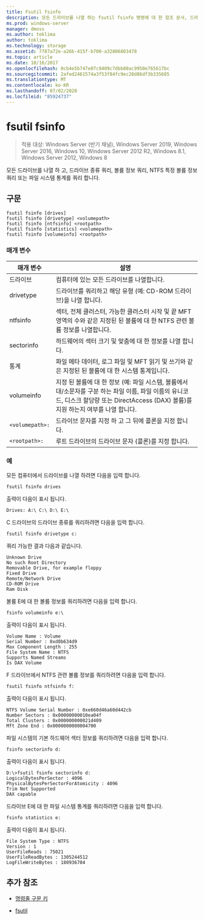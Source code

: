 ```yaml
---
title: Fsutil fsinfo
description: 모든 드라이브를 나열 하는 fsutil fsinfo 명령에 대 한 참조 문서, 드라이브 종류 쿼리, 볼륨 정보 쿼리, NTFS 관련 볼륨 정보 쿼리 또는 파일 시스템 통계 쿼리
ms.prod: windows-server
manager: dmoss
ms.author: toklima
author: toklima
ms.technology: storage
ms.assetid: 7787a72e-a26b-415f-b700-a32806803478
ms.topic: article
ms.date: 10/16/2017
ms.openlocfilehash: 0cb4e5b747e07c9409c7dbb80ac9950e765617bc
ms.sourcegitcommit: 2afed2461574a3f53f84fc9ec28d86df3b335685
ms.translationtype: MT
ms.contentlocale: ko-KR
ms.lasthandoff: 07/02/2020
ms.locfileid: "85924737"
---
```

# <a name="fsutil-fsinfo"></a>fsutil fsinfo

> 적용 대상: Windows Server (반기 채널), Windows Server 2019, Windows Server 2016, Windows 10, Windows Server 2012 R2, Windows 8.1, Windows Server 2012, Windows 8

모든 드라이브를 나열 하 고, 드라이브 종류 쿼리, 볼륨 정보 쿼리, NTFS 특정 볼륨 정보 쿼리 또는 파일 시스템 통계를 쿼리 합니다.

## <a name="syntax"></a>구문

```
fsutil fsinfo [drives]
fsutil fsinfo [drivetype] <volumepath>
fsutil fsinfo [ntfsinfo] <rootpath>
fsutil fsinfo [statistics] <volumepath>
fsutil fsinfo [volumeinfo] <rootpath>
```

### <a name="parameters"></a>매개 변수

| 매개 변수 | 설명 |
| --------- |------------ |
| 드라이브 | 컴퓨터에 있는 모든 드라이브를 나열합니다. |
| drivetype | 드라이브를 쿼리하고 해당 유형 (예: CD-ROM 드라이브)을 나열 합니다. |
| ntfsinfo | 섹터, 전체 클러스터, 가능한 클러스터 시작 및 끝 MFT 영역의 수와 같은 지정된 된 볼륨에 대 한 NTFS 관련 볼륨 정보를 나열합니다. |
| sectorinfo | 하드웨어의 섹터 크기 및 맞춤에 대 한 정보를 나열 합니다. |
| 통계 | 파일 메타 데이터, 로그 파일 및 MFT 읽기 및 쓰기와 같은 지정된 된 볼륨에 대 한 시스템 통계입니다. |
| volumeinfo | 지정 된 볼륨에 대 한 정보 (예: 파일 시스템, 볼륨에서 대/소문자를 구분 하는 파일 이름, 파일 이름의 유니코드, 디스크 할당량 또는 DirectAccess (DAX) 볼륨)를 지원 하는지 여부를 나열 합니다. |
| `<volumepath>:` | 드라이브 문자를 지정 하 고 그 뒤에 콜론을 지정 합니다. |
| `<rootpath>:` | 루트 드라이브의 드라이브 문자 (콜론)를 지정 합니다. |

### <a name="examples"></a>예

모든 컴퓨터에서 드라이브를 나열 하려면 다음을 입력 합니다.

```
fsutil fsinfo drives
```

출력이 다음이 표시 됩니다.

```
Drives: A:\ C:\ D:\ E:\
```

C 드라이브의 드라이브 종류를 쿼리하려면 다음을 입력 합니다.

```
fsutil fsinfo drivetype c:
```

쿼리 가능한 결과 다음과 같습니다.

```
Unknown Drive
No such Root Directory
Removable Drive, for example floppy
Fixed Drive
Remote/Network Drive
CD-ROM Drive
Ram Disk
```

볼륨 E에 대 한 볼륨 정보를 쿼리하려면 다음을 입력 합니다.

```
fsinfo volumeinfo e:\
```

출력이 다음이 표시 됩니다.

```
Volume Name : Volume
Serial Number : 0xd0b634d9
Max Component Length : 255
File System Name : NTFS
Supports Named Streams
Is DAX Volume
```

F 드라이브에서 NTFS 관련 볼륨 정보를 쿼리하려면 다음을 입력 합니다.

```
fsutil fsinfo ntfsinfo f:
```

출력이 다음이 표시 됩니다.

```
NTFS Volume Serial Number : 0xe660d46a60d442cb
Number Sectors : 0x00000000010ea04f
Total Clusters : 0x000000000021d409
Mft Zone End : 0x0000000000004700
```

파일 시스템의 기본 하드웨어 섹터 정보를 쿼리하려면 다음을 입력 합니다.

```
fsinfo sectorinfo d:
```

출력이 다음이 표시 됩니다.

```
D:\>fsutil fsinfo sectorinfo d:
LogicalBytesPerSector : 4096
PhysicalBytesPerSectorForAtomicity : 4096
Trim Not Supported
DAX capable
```

드라이브 E에 대 한 파일 시스템 통계를 쿼리하려면 다음을 입력 합니다.

```
fsinfo statistics e:
```

출력이 다음이 표시 됩니다.

```
File System Type : NTFS
Version : 1
UserFileReads : 75021
UserFileReadBytes : 1305244512
LogFileWriteBytes : 180936704
```

## <a name="additional-references"></a>추가 참조

- [명령줄 구문 키](command-line-syntax-key.md)

- [fsutil](fsutil.md)

